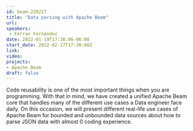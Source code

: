 ```yaml
---
id: beam-220217
title: "Data parsing with Apache Beam"
url: 
speakers:
 - Ferran Fernández
date: 2022-01-19T17:38:06-06:00
start_date: 2022-02-17T17:30:00Z
link:  
video: 
projects: 
- Apache Beam
draft: false
---
```


Code reusability is one of the most important things when you are programming. With that in mind, we have created a unified Apache Beam core that handles many of the different use cases a Data engineer face daily. On this occasion, we will present different real-life use cases of Apache Beam for bounded and unbounded data sources about how to parse JSON data with almost 0 coding experience.